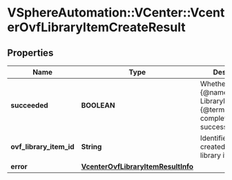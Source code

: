 # VSphereAutomation::VCenter::VcenterOvfLibraryItemCreateResult

## Properties
Name | Type | Description | Notes
------------ | ------------- | ------------- | -------------
**succeeded** | **BOOLEAN** | Whether the {@name LibraryItem#create} {@term operation} completed successfully. | [optional] 
**ovf_library_item_id** | **String** | Identifier of the created or updated library item. | [optional] 
**error** | [**VcenterOvfLibraryItemResultInfo**](VcenterOvfLibraryItemResultInfo.md) |  | [optional] 


